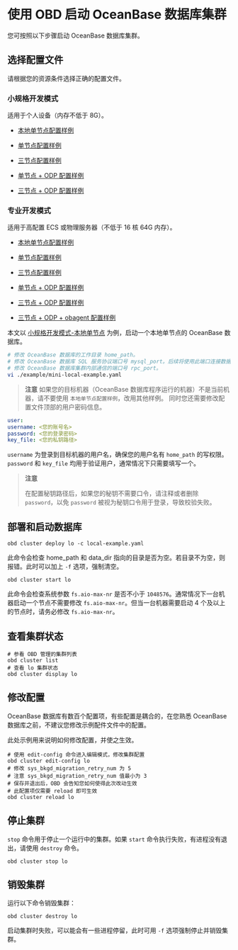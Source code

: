 # 使用 OBD 启动 OceanBase 数据库集群

您可按照以下步骤启动 OceanBase 数据库集群。

## 选择配置文件

请根据您的资源条件选择正确的配置文件。

### 小规格开发模式

适用于个人设备（内存不低于 8G）。

* [本地单节点配置样例](https://github.com/oceanbase/obdeploy/blob/master/example/mini-local-example.yaml)

* [单节点配置样例](https://github.com/oceanbase/obdeploy/blob/master/example/mini-single-example.yaml)

* [三节点配置样例](https://github.com/oceanbase/obdeploy/blob/master/example/mini-distributed-example.yaml)

* [单节点 + ODP 配置样例](https://github.com/oceanbase/obdeploy/blob/master/example/mini-single-with-obproxy-example.yaml)

* [三节点 + ODP 配置样例](https://github.com/oceanbase/obdeploy/blob/master/example/mini-distributed-with-obproxy-example.yaml)

### 专业开发模式

适用于高配置 ECS 或物理服务器（不低于 16 核 64G 内存）。

* [本地单节点配置样例](https://github.com/oceanbase/obdeploy/blob/master/example/local-example.yaml)

* [单节点配置样例](https://github.com/oceanbase/obdeploy/blob/master/example/single-example.yaml)

* [三节点配置样例](https://github.com/oceanbase/obdeploy/blob/master/example/distributed-example.yaml)

* [单节点 + ODP 配置样例](https://github.com/oceanbase/obdeploy/blob/master/example/single-with-obproxy-example.yaml)

* [三节点 + ODP 配置样例](https://github.com/oceanbase/obdeploy/blob/master/example/distributed-with-obproxy-example.yaml)

* [三节点 + ODP + obagent 配置样例](https://github.com/oceanbase/obdeploy/blob/master/example/obagent/distributed-with-obproxy-and-obagent-example.yaml)

本文以 [小规格开发模式-本地单节点](https://github.com/oceanbase/obdeploy/blob/master/example/mini-local-example.yaml) 为例，启动一个本地单节点的 OceanBase 数据库。

```bash
# 修改 OceanBase 数据库的工作目录 home_path。
# 修改 OceanBase 数据库 SQL 服务协议端口号 mysql_port。后续将使用此端口连接数据库。
# 修改 OceanBase 数据库集群内部通信的端口号 rpc_port。
vi ./example/mini-local-example.yaml
```

> **注意**
> 如果您的目标机器（OceanBase 数据库程序运行的机器）不是当前机器，请不要使用 `本地单节点配置样例`，改用其他样例。 同时您还需要修改配置文件顶部的用户密码信息。

```yaml
user:
username: <您的账号名>
password: <您的登录密码>
key_file: <您的私钥路径>
```

`username` 为登录到目标机器的用户名，确保您的用户名有 `home_path` 的写权限。`password` 和 `key_file` 均用于验证用户，通常情况下只需要填写一个。

> **注意**
>
> 在配置秘钥路径后，如果您的秘钥不需要口令，请注释或者删除 `password`，以免 `password` 被视为秘钥口令用于登录，导致校验失败。

## 部署和启动数据库

```shell
obd cluster deploy lo -c local-example.yaml
```

此命令会检查 home_path 和 data_dir 指向的目录是否为空。若目录不为空，则报错。此时可以加上 `-f` 选项，强制清空。

```shell
obd cluster start lo
```

此命令会检查系统参数 `fs.aio-max-nr` 是否不小于 `1048576`。通常情况下一台机器启动一个节点不需要修改 `fs.aio-max-nr`。但当一台机器需要启动 4 个及以上的节点时，请务必修改 `fs.aio-max-nr`。

## 查看集群状态

```shell
# 参看 OBD 管理的集群列表
obd cluster list
# 查看 lo 集群状态
obd cluster display lo
```

## 修改配置

OceanBase 数据库有数百个配置项，有些配置是耦合的，在您熟悉 OceanBase 数据库之前，不建议您修改示例配件文件中的配置。

此处示例用来说明如何修改配置，并使之生效。

```shell
# 使用 edit-config 命令进入编辑模式，修改集群配置
obd cluster edit-config lo
# 修改 sys_bkgd_migration_retry_num 为 5
# 注意 sys_bkgd_migration_retry_num 值最小为 3
# 保存并退出后，OBD 会告知您如何使得此次改动生效
# 此配置项仅需要 reload 即可生效
obd cluster reload lo
```

## 停止集群

`stop` 命令用于停止一个运行中的集群。如果 `start` 命令执行失败，有进程没有退出，请使用 `destroy` 命令。

```shell
obd cluster stop lo
```

## 销毁集群

运行以下命令销毁集群：

```shell
obd cluster destroy lo
```

启动集群时失败，可以能会有一些进程停留，此时可用 `-f` 选项强制停止并销毁集群。
